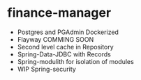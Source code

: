 # finance-manager

- Postgres and PGAdmin Dockerized
- Flayway COMMING SOON
- Second level cache in Repository
- Spring-Data-JDBC with Records
- Spring-modulith for isolation of modules
- WIP Spring-security